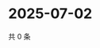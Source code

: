 # 2025-07-02

共 0 条

<!-- BEGIN ZHIHUQUESTIONS -->
<!-- 最后更新时间 Wed Jul 02 2025 20:22:04 GMT+0800 (China Standard Time) -->

<!-- END ZHIHUQUESTIONS -->
